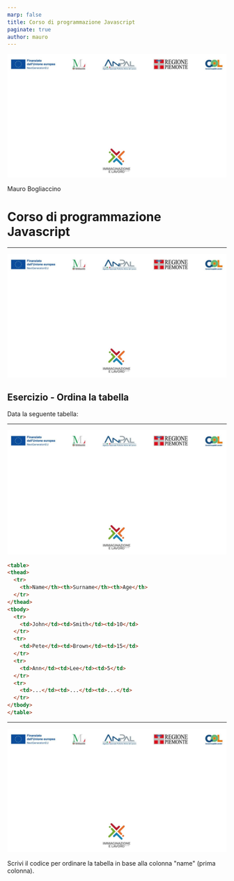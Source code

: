 ```yaml
---
marp: false
title: Corso di programmazione Javascript
paginate: true
author: mauro
---
```

![bg contain](./background-IL.jpg)

Mauro Bogliaccino

# Corso di programmazione Javascript

---
![bg contain](./background-IL.jpg)

## Esercizio - Ordina la tabella

Data la seguente tabella:

---
![bg contain](./background-IL.jpg)

```html
<table>
<thead>
  <tr>
    <th>Name</th><th>Surname</th><th>Age</th>
  </tr>
</thead>
<tbody>
  <tr>
    <td>John</td><td>Smith</td><td>10</td>
  </tr>
  <tr>
    <td>Pete</td><td>Brown</td><td>15</td>
  </tr>
  <tr>
    <td>Ann</td><td>Lee</td><td>5</td>
  </tr>
  <tr>
    <td>...</td><td>...</td><td>...</td>
  </tr>
</tbody>
</table>
```

---
![bg contain](./background-IL.jpg)


Scrivi il codice per ordinare la tabella in base alla colonna "name" (prima colonna).
